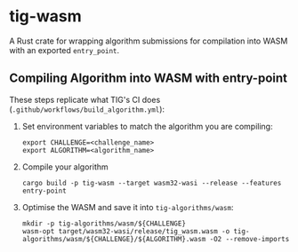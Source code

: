 # tig-wasm

A Rust crate for wrapping algorithm submissions for compilation into WASM with an exported `entry_point`.

## Compiling Algorithm into WASM with entry-point

These steps replicate what TIG's CI does (`.github/workflows/build_algorithm.yml`):

1. Set environment variables to match the algorithm you are compiling:
    ```
    export CHALLENGE=<challenge_name>
    export ALGORITHM=<algorithm_name>
    ```
2. Compile your algorithm
    ```
    cargo build -p tig-wasm --target wasm32-wasi --release --features entry-point
    ```
3. Optimise the WASM and save it into `tig-algorithms/wasm`:
    ```
    mkdir -p tig-algorithms/wasm/${CHALLENGE}
    wasm-opt target/wasm32-wasi/release/tig_wasm.wasm -o tig-algorithms/wasm/${CHALLENGE}/${ALGORITHM}.wasm -O2 --remove-imports
    ```